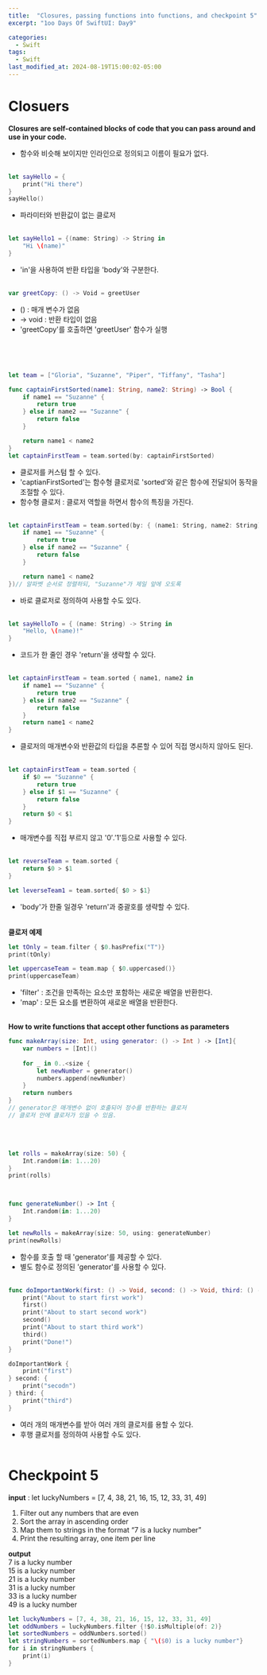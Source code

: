 ```yaml
---
title:  "Closures, passing functions into functions, and checkpoint 5"
excerpt: "1oo Days Of SwiftUI: Day9"

categories:
  - Swift
tags:
  - Swift
last_modified_at: 2024-08-19T15:00:02-05:00
---
```


# Closuers

**Closures are self-contained blocks of code that you can pass around and use in your code.**
- 함수와 비슷해 보이지만 인라인으로 정의되고 이름이 필요가 없다.
<br><br>

```swift
let sayHello = {
    print("Hi there")
}
sayHello()
```
- 파라미터와 반환값이 없는 클로저 
<br><br>

```swift
let sayHello1 = {(name: String) -> String in
    "Hi \(name)"
}
```
- 'in'을 사용하여 반환 타입을 'body'와 구분한다.
<br><br>

```swift
var greetCopy: () -> Void = greetUser
```
- () : 매개 변수가 없음
- -> void : 반환 타입이 없음
- 'greetCopy'를 호출하면 'greetUser' 함수가 실행

<br><br>

```swift

let team = ["Gloria", "Suzanne", "Piper", "Tiffany", "Tasha"]

func captainFirstSorted(name1: String, name2: String) -> Bool {
    if name1 == "Suzanne" {
        return true
    } else if name2 == "Suzanne" {
        return false
    }

    return name1 < name2
}
let captainFirstTeam = team.sorted(by: captainFirstSorted)
```
- 클로저를 커스텀 할 수 있다. 
- 'captianFirstSorted'는 함수형 클로저로 'sorted'와 같은 함수에 전달되어 동작을 조절할 수 있다.
- 함수형 클로저 : 클로저 역할을 하면서 함수의 특징을 가진다. 
<br><br>

```swift
let captainFirstTeam = team.sorted(by: { (name1: String, name2: String) -> Bool in
    if name1 == "Suzanne" {
        return true
    } else if name2 == "Suzanne" {
        return false
    }

    return name1 < name2
})// 알파벳 순서로 정렬하되, "Suzanne"가 제일 앞에 오도록
```
- 바로 클로저로 정의하여 사용할 수도 있다.
<br><br>

```swift
let sayHelloTo = { (name: String) -> String in
    "Hello, \(name)!"
}
``` 
- 코드가 한 줄인 경우 'return'을 생략할 수 있다.
<br><br>

```swift
let captainFirstTeam = team.sorted { name1, name2 in
    if name1 == "Suzanne" {
        return true
    } else if name2 == "Suzanne" {
        return false
    }
    return name1 < name2
}
```
- 클로저의 매개변수와 반환값의 타입을 추론할 수 있어 직접 명시하지 않아도 된다.
<br><br>

```swift
let captainFirstTeam = team.sorted {
    if $0 == "Suzanne" {
        return true
    } else if $1 == "Suzanne" {
        return false
    }
    return $0 < $1
}
```
- 매개변수를 직접 부르지 않고 '$0'. '$1'등으로 사용할 수 있다.
<br><br>

```swift
let reverseTeam = team.sorted {
    return $0 > $1
}

let leverseTeam1 = team.sorted{ $0 > $1}
```
- 'body'가 한줄 일경우 'return'과 중괄호를 생략할 수 있다.
<br><br>

**클로저 예제**
```swift
let tOnly = team.filter { $0.hasPrefix("T")}
print(tOnly)

let uppercaseTeam = team.map { $0.uppercased()}
print(uppercaseTeam)
```
- 'filter' : 조건을 만족하는 요소만 포함하는 새로운 배열을 반환한다.
- 'map' : 모든 요소를 변환하여 새로운 배열을 반환한다.
<br><br>

**How to write functions that accept other functions as parameters**

```swift
func makeArray(size: Int, using generator: () -> Int ) -> [Int]{
    var numbers = [Int]()
    
    for _ in 0..<size {
        let newNumber = generator()
        numbers.append(newNumber)
    }
    return numbers
}
// generator은 매개변수 없이 호출되어 정수를 반환하는 클로저
// 클로저 안에 클로저가 있을 수 있음.
```
<br><br>

```swift
let rolls = makeArray(size: 50) {
    Int.random(in: 1...20)
}
print(rolls)



func generateNumber() -> Int {
    Int.random(in: 1...20)
}

let newRolls = makeArray(size: 50, using: generateNumber)
print(newRolls)

```
- 함수를 호출 할 때 'generator'를 제공할 수 있다.
- 별도 함수로 정의된 'generator'를 사용할 수 있다.
<br><br>

```swift
func doImportantWork(first: () -> Void, second: () -> Void, third: () -> Void) {
    print("About to start first work")
    first()
    print("About to start second work")
    second()
    print("About to start third work")
    third()
    print("Done!")
}

doImportantWork {
    print("first")
} second: {
    print("secodn")
} third: {
    print("third")
}
```
- 여러 개의 매개변수를 받아 여러 개의 클로저를 용할 수 있다.
- 후행 클로저를 정의하여 사용할 수도 있다.
<br><br>

# Checkpoint 5

**input** : let luckyNumbers = [7, 4, 38, 21, 16, 15, 12, 33, 31, 49]<br>
1. Filter out any numbers that are even
2. Sort the array in ascending order
3. Map them to strings in the format “7 is a lucky number”
4. Print the resulting array, one item per line<br>

**output** <br>
7 is a lucky number <br>
15 is a lucky number <br>
21 is a lucky number <br>
31 is a lucky number <br>
33 is a lucky number <br>
49 is a lucky number <br>

```swift
let luckyNumbers = [7, 4, 38, 21, 16, 15, 12, 33, 31, 49]
let oddNumbers = luckyNumbers.filter {!$0.isMultiple(of: 2)}
let sortedNumbers = oddNumbers.sorted()
let stringNumbers = sortedNumbers.map { "\($0) is a lucky number"}
for i in stringNumbers {
    print(i)
}
```
